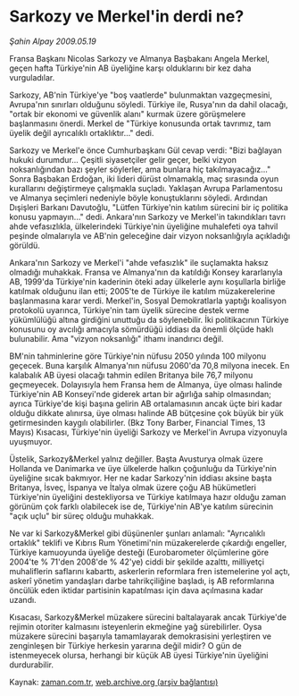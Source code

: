# Sarkozy ve Merkel'in derdi ne?

*Şahin Alpay 2009.05.19*

<tr><td class="metin" colspan="2" style="padding-top: 20px; padding-left: 5px; padding-right: 10px;">Fransa Başkanı Nicolas Sarkozy ve Almanya Başbakanı Angela Merkel, geçen hafta Türkiye'nin AB üyeliğine karşı olduklarını bir kez daha vurguladılar.</td></tr><tr><td class="metin" colspan="2" style="padding-top: 20px; padding-left: 5px; padding-right: 10px;"><p>Sarkozy, AB'nin Türkiye'ye "boş vaatlerde" bulunmaktan vazgeçmesini, Avrupa'nın sınırları olduğunu söyledi. Türkiye ile, Rusya'nın da dahil olacağı, "ortak bir ekonomi ve güvenlik alanı" kurmak üzere görüşmelere başlanmasını önerdi. Merkel de "Türkiye konusunda ortak tavrımız, tam üyelik değil ayrıcalıklı ortaklıktır..." dedi.
<p> Sarkozy ve Merkel'e önce Cumhurbaşkanı Gül cevap verdi: "Bizi bağlayan hukuki durumdur... Çeşitli siyasetçiler gelir geçer, belki vizyon noksanlığından bazı şeyler söylerler, ama bunlara hiç takılmayacağız..." Sonra Başbakan Erdoğan, iki lideri dürüst olmamakla, maç sırasında oyun kurallarını değiştirmeye çalışmakla suçladı. Yaklaşan Avrupa Parlamentosu ve Almanya seçimleri nedeniyle böyle konuştuklarını söyledi. Ardından Dışişleri Barkanı Davutoğlu, "Lütfen Türkiye'nin katılım sürecini bir iç politika konusu yapmayın..." dedi. Ankara'nın Sarkozy ve Merkel'in takındıkları tavrı ahde vefasızlıkla, ülkelerindeki Türkiye'nin üyeliğine muhalefeti oya tahvil peşinde olmalarıyla ve AB'nin geleceğine dair vizyon noksanlığıyla açıkladığı görüldü.
<p> Ankara'nın Sarkozy ve Merkel'i "ahde vefasızlık" ile suçlamakta haksız olmadığı muhakkak. Fransa ve Almanya'nın da katıldığı Konsey kararlarıyla AB, 1999'da Türkiye'nin kaderinin öteki aday ülkelerle aynı koşullarla birliğe katılmak olduğunu ilan etti; 2005'te de Türkiye ile katılım müzakerelerine başlanmasına karar verdi. Merkel'in, Sosyal Demokratlarla yaptığı koalisyon protokolü uyarınca, Türkiye'nin tam üyelik sürecine destek verme yükümlülüğü altına girdiğini unuttuğu da söylenebilir. İki politikacının Türkiye konusunu oy avcılığı amacıyla sömürdüğü iddiası da önemli ölçüde haklı bulunabilir. Ama "vizyon noksanlığı" ithamı inandırıcı değil.
<p> BM'nin tahminlerine göre Türkiye'nin nüfusu 2050 yılında 100 milyonu geçecek. Buna karşılık Almanya'nın nüfusu 2060'da 70,8 milyona inecek. En kalabalık AB üyesi olacağı tahmin edilen Britanya bile 76,7 milyonu geçmeyecek. Dolayısıyla hem Fransa hem de Almanya, üye olması halinde Türkiye'nin AB Konseyi'nde giderek artan bir ağırlığa sahip olmasından; ayrıca Türkiye'de kişi başına gelirin AB ortalamasının ancak üçte biri kadar olduğu dikkate alınırsa, üye olması halinde AB bütçesine çok büyük bir yük getirmesinden kaygılı olabilirler. (Bkz Tony Barber, Financial Times, 13 Mayıs) Kısacası, Türkiye'nin üyeliği Sarkozy ve Merkel'in Avrupa vizyonuyla uyuşmuyor.
<p> Üstelik, Sarkozy&amp;Merkel yalnız değiller. Başta Avusturya olmak üzere Hollanda ve Danimarka ve üye ülkelerde halkın çoğunluğu da Türkiye'nin üyeliğine sıcak bakmıyor. Her ne kadar Sarkozy'nin iddiası aksine başta Britanya, İsveç, İspanya ve İtalya olmak üzere çoğu AB hükümetleri Türkiye'nin üyeliğini destekliyorsa ve Türkiye katılmaya hazır olduğu zaman görünüm çok farklı olabilecek ise de, Türkiye'nin AB'ye katılım sürecinin "açık uçlu" bir süreç olduğu muhakkak.
<p> Ne var ki Sarkozy&amp;Merkel gibi düşünenler şunları anlamalı: "Ayrıcalıklı ortaklık" teklifi ve Kıbrıs Rum Yönetimi'nin müzakerelerde çıkardığı engeller, Türkiye kamuoyunda üyeliğe desteği (Eurobarometer ölçümlerine göre 2004'te % 71'den 2008'de % 42'ye) ciddi bir şekilde azalttı, milliyetçi muhaliflerin saflarını kabarttı, askerlerin reformlara fren istemelerine yol açtı, askerî yönetim yandaşları darbe tahrikçiliğine başladı, iş AB reformlarına öncülük eden iktidar partisinin kapatılması için dava açılmasına kadar uzandı.
<p> Kısacası, Sarkozy&amp;Merkel müzakere sürecini baltalayarak ancak Türkiye'de rejimin otoriter kalmasını isteyenlerin ekmeğine yağ sürebilirler. Oysa müzakere sürecini başarıyla tamamlayarak demokrasisini yerleştiren ve zenginleşen bir Türkiye herkesin yararına değil midir? O gün de istenmeyecek olursa, herhangi bir küçük AB üyesi Türkiye'nin üyeliğini durdurabilir. <br/></p></p></p></p></p></p></p></td></tr>

Kaynak: [zaman.com.tr](http://zaman.com.tr/yazar.do?yazino=849393), [web.archive.org (arşiv bağlantısı)](http://web.archive.org/web/20090524150737/http://www.zaman.com.tr:80/yazar.do?yazino=849393)
